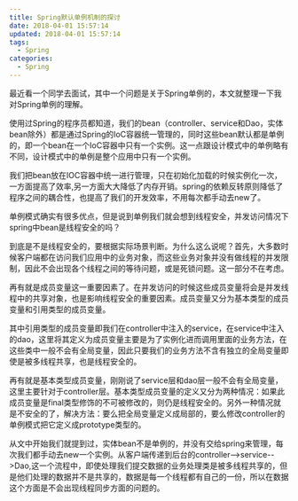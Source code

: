 ```yaml
---
title: Spring默认单例机制的探讨
date: 2018-04-01 15:57:14
updated: 2018-04-01 15:57:14
tags:
  - Spring
categories: 
  - Spring
---
```


最近看一个同学去面试，其中一个问题是关于Spring单例的，本文就整理一下我对Spring单例的理解。

<!-- more -->
使用过Spring的程序员都知道，我们的bean（controller、service和Dao，实体bean除外）都是通过Spring的IoC容器统一管理的，同时这些bean默认都是单例的，即一个bean在一个IoC容器中只有一个实例。这一点跟设计模式中的单例略有不同，设计模式中的单例是整个应用中只有一个实例。

我们把bean放在IOC容器中统一进行管理，只在初始化加载的时候实例化一次，一方面提高了效率,另一方面大大降低了内存开销。spring的依赖反转原则降低了程序之间的耦合性，也提高了我们的开发效率，不用每次都手动去new了。

单例模式确实有很多优点，但是说到单例我们就会想到线程安全，并发访问情况下spring中bean是线程安全的吗？

到底是不是线程安全的，要根据实际场景判断。为什么这么说呢？首先，大多数时候客户端都在访问我们应用中的业务对象，而这些业务对象并没有做线程的并发限制，因此不会出现各个线程之间的等待问题，或是死锁问题。这一部分不在考虑。

再有就是成员变量这一重要因素了。在并发访问的时候这些成员变量将会是并发线程中的共享对象，也是影响线程安全的重要因素。成员变量又分为基本类型的成员变量和引用类型的成员变量。

其中引用类型的成员变量即我们在controller中注入的service，在service中注入的dao，这里将其定义为成员变量主要是为了实例化进而调用里面的业务方法，在这些类中一般不会有全局变量，因此只要我们的业务方法不含有独立的全局变量即使是被多线程共享，也是线程安全的。

再有就是基本类型成员变量，刚刚说了service层和dao层一般不会有全局变量，这里主要针对于controller层。基本类型成员变量的定义又分为两种情况：如果此成员变量是final类型修饰的不可被修改的，则仍是线程安全的。另外一种情况就是不安全的了，解决方法：要么把全局变量定义成局部的，要么修改controller的单例模式把它定义成prototype类型的。

从文中开始我们就提到过，实体bean不是单例的，并没有交给spring来管理，每次我们都手动去new一个实例。从客户端传递到后台的controller-->service-->Dao,这一个流程中，即使处理我们提交数据的业务处理类是被多线程共享的，但是他们处理的数据并不是共享的，数据是每一个线程都有自己的一份，所以在数据这个方面是不会出现线程同步方面的问题的。

